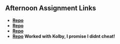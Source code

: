 ## Afternoon Assignment Links

* **[Repo](https://github.com/rsvickers/trivia)**
* **[Repo](https://github.com/rsvickers/fall23_gregslist_async)**
* **[Repo](https://github.com/rsvickers/Pokedex)**
* **[Repo](https://github.com/Kolby-Strang/Gifted) Worked with Kolby, I promise I didnt cheat!**
